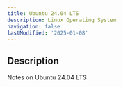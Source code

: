 ```yaml
---
title: Ubuntu 24.04 LTS
description: Linux Operating System
navigation: false
lastModified: '2025-01-08'
---
```


## Description

Notes on Ubuntu 24.04 LTS
